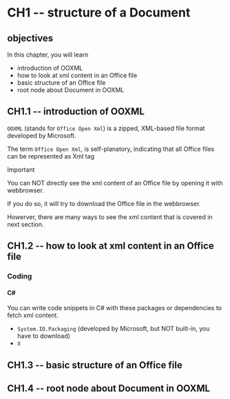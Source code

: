 # CH1 -- structure of a Document
## objectives
In this chapter, you will learn 

+ introduction of OOXML
+ how to look at xml content in an Office file
+ basic structure of an Office file
+ root node about Document in OOXML

## CH1.1 -- introduction of OOXML
`OOXML` (stands for `Office Open Xml`) is a zipped, XML-based file format developed by Microsoft.

The term `Office Open Xml`, is self-planatory, indicating that all Office files can be represented as Xml tag 

> [!IMPORTANT]
> You can NOT directly see the xml content of an Office file by opening it with webbrowser.
>
> If you do so, it will try to download the Office file in the webbrowser.
>
> Howerver, there are many ways to see the xml content that is covered in next section.

## CH1.2 -- how to look at xml content in an Office file
### Coding
#### C#
You can write code snippets in C# with these packages or dependencies to fetch xml content.

+ `System.IO.Packaging` (developed by Microsoft, but NOT built-in, you have to download)
+ `X`
## CH1.3 -- basic structure of an Office file

## CH1.4 -- root node about Document in OOXML
